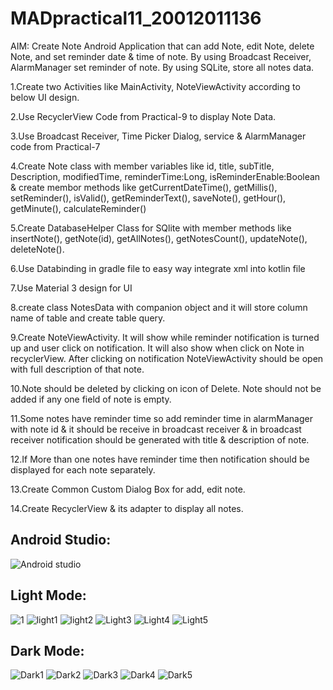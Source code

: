# MADpractical11_20012011136

AIM: Create Note Android Application that can add Note, edit Note, delete Note, and set reminder date & time of note. By using Broadcast Receiver, AlarmManager set reminder of note. By using SQLite, store all notes data.

1.Create two Activities like MainActivity, NoteViewActivity according to below UI design.

2.Use RecyclerView Code from Practical-9 to display Note Data.

3.Use Broadcast Receiver, Time Picker Dialog, service & AlarmManager code from Practical-7

4.Create Note class with member variables like id, title, subTitle, Description, modifiedTime, reminderTime:Long, isReminderEnable:Boolean & create membor methods like getCurrentDateTime(), getMillis(), setReminder(), isValid(), getReminderText(), saveNote(), getHour(), getMinute(), calculateReminder() 

5.Create DatabaseHelper Class for SQlite with member methods like insertNote(), getNote(id), getAllNotes(), getNotesCount(), updateNote(), deleteNote().

6.Use Databinding in gradle file to easy way integrate xml into kotlin file

7.Use Material 3 design for UI

8.create class NotesData with companion object and it will store column name of table and create table query.

9.Create NoteViewActivity. It will show while reminder notification is turned up and user click on notification. It will also show when click on Note in recyclerView. After clicking on notification NoteViewActivity should be open with full description of that note. 

10.Note should be deleted by clicking on icon of Delete. Note should not be added if any one field of note is empty.

11.Some notes have reminder time so add reminder time in alarmManager with note id & it should be receive in broadcast receiver & in broadcast receiver notification should be generated with title & description of note.

12.If More than one notes have reminder time then notification should be displayed for each note separately.

13.Create Common Custom Dialog Box for add, edit note.

14.Create RecyclerView & its adapter to display all notes.


## Android Studio:
![Android studio](https://user-images.githubusercontent.com/110655668/202735030-c3496025-ffb6-4cde-a9b1-7d8d72764545.png)

## Light Mode:
![1](https://user-images.githubusercontent.com/110655668/202735284-6cad267e-b61a-4f68-9169-746d93edcf7b.png)
![light1](https://user-images.githubusercontent.com/110655668/202735400-7be7a63c-74af-410b-bba9-95f02f5881f7.png)
![light2](https://user-images.githubusercontent.com/110655668/202735443-83c6466e-e0eb-4218-86aa-d05d72ceb496.png)
![Light3](https://user-images.githubusercontent.com/110655668/202735449-17728d92-9998-4b67-9c4b-708b68f5cf34.png)
![Light4](https://user-images.githubusercontent.com/110655668/202735454-e9577fd7-0dc8-4546-86c4-abc46e4c58c4.png)
![Light5](https://user-images.githubusercontent.com/110655668/202735464-3f3f78c5-8d13-4fdf-811a-70c254cdf206.png)


## Dark Mode:

![Dark1](https://user-images.githubusercontent.com/110655668/202736488-fdebe20b-f45c-46f0-b76c-beb91e0c675a.png)
![Dark2](https://user-images.githubusercontent.com/110655668/202736690-ddfead24-a25b-4ce3-ab72-6935cccbd428.png)
![Dark3](https://user-images.githubusercontent.com/110655668/202736700-536bb273-7a71-4dbb-8c78-665dce5d3168.png)
![Dark4](https://user-images.githubusercontent.com/110655668/202736704-5de39195-ac53-4f67-942e-8613e8f91377.png)
![Dark5](https://user-images.githubusercontent.com/110655668/202736711-b52630a9-3719-4165-8bee-d471e690c174.png)



